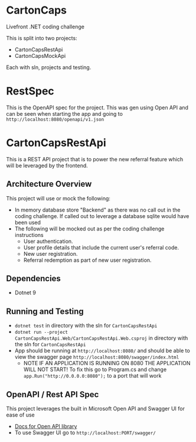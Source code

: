 # CartonCaps
Livefront .NET coding challenge

This is split into two projects:
- CartonCapsRestApi
- CartonCapsMockApi

Each with sln, projects and testing.

# RestSpec
This is the OpenAPI spec for the project. This was gen using Open API and can be seen when starting the app and going to `http://localhost:8080/openapi/v1.json`

# CartonCapsRestApi
This is a REST API project that is to power the new referral feature which will be leveraged by the frontend.

## Architecture Overview
This project will use or mock the following:
- In memory database store "Backend" as there was no call out in the coding challenge. If called out to leverage a database sqlite would have been used
- The following will be mocked out as per the coding challenge instructions
  - User authentication.
  - User profile details that include the current user's referral code.
  - New user registration.
  - Referral redemption as part of new user registration.  

## Dependencies
- Dotnet 9
 
 ## Running and Testing
 - `dotnet test` in directory with the sln for `CartonCapsRestApi`
 - `dotnet run --project CartonCapsRestApi.Web/CartonCapsRestApi.Web.csproj` in directory with the sln for `CartonCapsRestApi`
 - App should be running at `http://localhost:8080/` and should be able to view the swagger page `http://localhost:8080/swagger/index.html`
   - NOTE IF AN APPLICATION IS RUNNING ON 8080 THE APPLICATION WILL NOT START! To fix this go to Program.cs and change `app.Run("http://0.0.0.0:8080");` to a port that will work

## OpenAPI / Rest API Spec
This project leverages the built in Microsoft Open API and Swagger UI for ease of use
- [Docs for Open API library](https://learn.microsoft.com/en-us/aspnet/core/fundamentals/openapi/aspnetcore-openapi?view=aspnetcore-9.0&tabs=visual-studio%2Cvisual-studio-code)
- To use Swagger UI go to `http://localhost:PORT/swagger/`